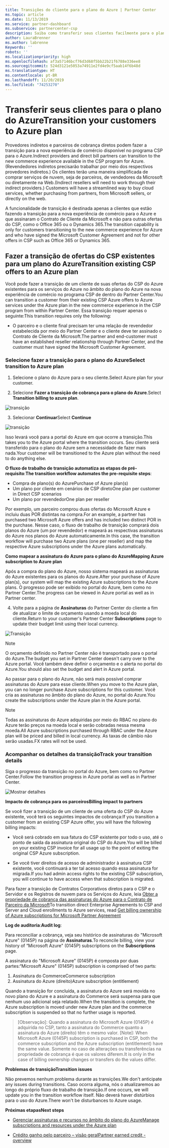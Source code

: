 ```yaml
---
title: Transições do cliente para o plano do Azure | Partner Center
ms.topic: article
ms.date: 11/13/2019
ms.service: partner-dashboard
ms.subservice: partnercenter-csp
description: Saiba como transferir seus clientes facilmente para o plano do Azure.
author: LauraBrenner
ms.author: labrenne
Keywords: ''
robots: ''
ms.localizationpriority: high
ms.openlocfilehash: af3a57146bcf76d3d68f5bb22b21f6788e336ee8
ms.sourcegitcommit: 524d3121e5053a74911e2fd4e9cf5aab14f6b48d
ms.translationtype: HT
ms.contentlocale: pt-BR
ms.lasthandoff: 11/20/2019
ms.locfileid: "74253270"
---
```

# <a name="transition-your-customers-to-azure-plan"></a><span data-ttu-id="f77cf-103">Transferir seus clientes para o plano do Azure</span><span class="sxs-lookup"><span data-stu-id="f77cf-103">Transition your customers to Azure plan</span></span>

<span data-ttu-id="f77cf-104">Provedores indiretos e parceiros de cobrança diretos podem fazer a transição para a nova experiência de comércio disponível no programa CSP para o Azure.</span><span class="sxs-lookup"><span data-stu-id="f77cf-104">Indirect providers and direct bill partners can transition to the new commerce experience available in the CSP program for Azure.</span></span> <span data-ttu-id="f77cf-105">(Revendedores indiretos precisarão trabalhar por meio dos respectivos provedores indiretos.) Os clientes terão uma maneira simplificada de comprar serviços de nuvem, seja de parceiros, de vendedores da Microsoft ou diretamente na Web.</span><span class="sxs-lookup"><span data-stu-id="f77cf-105">(Indirect resellers will need to work through their indirect providers.) Customers will have a streamlined way to buy cloud services, whether purchasing from partners, from Microsoft sellers, or directly on the web.</span></span>

<span data-ttu-id="f77cf-106">A funcionalidade de transição é destinada apenas a clientes que estão fazendo a transição para a nova experiência de comércio para o Azure e que assinaram o Contrato de Cliente da Microsoft e não para outras ofertas do CSP, como o Office 365 ou o Dynamics 365.</span><span class="sxs-lookup"><span data-stu-id="f77cf-106">The transition capability is only for customers transitioning to the new commerce experience for Azure and who have signed the Microsoft Customer Agreement and not for other offers in CSP such as Office 365 or Dynamics 365.</span></span>

## <a name="transition-existing-csp-offers-to-an-azure-plan"></a><span data-ttu-id="f77cf-107">Fazer a transição de ofertas do CSP existentes para um plano do Azure</span><span class="sxs-lookup"><span data-stu-id="f77cf-107">Transition existing CSP offers to an Azure plan</span></span>

<span data-ttu-id="f77cf-108">Você pode fazer a transição de um cliente de suas ofertas do CSP do Azure existentes para os serviços do Azure no âmbito do plano do Azure na nova experiência de comércio no programa CSP de dentro do Partner Center.</span><span class="sxs-lookup"><span data-stu-id="f77cf-108">You can transition a customer from their existing CSP Azure offers to Azure services under the Azure plan in the new commerce experience in the CSP program from within Partner Center.</span></span> <span data-ttu-id="f77cf-109">Essa transição requer apenas o seguinte:</span><span class="sxs-lookup"><span data-stu-id="f77cf-109">This transition requires only the following:</span></span>

- <span data-ttu-id="f77cf-110">O parceiro e o cliente final precisam ter uma relação de revendedor estabelecida por meio do Partner Center e o cliente deve ter assinado o Contrato de Cliente da Microsoft.</span><span class="sxs-lookup"><span data-stu-id="f77cf-110">The partner and end-customer must have an established reseller relationship through Partner Center, and the customer must have signed the Microsoft Customer Agreement.</span></span>

### <a name="select-transition-to-azure-plan"></a><span data-ttu-id="f77cf-111">Selecione fazer a transição para o plano do Azure</span><span class="sxs-lookup"><span data-stu-id="f77cf-111">Select transition to Azure plan</span></span>

1. <span data-ttu-id="f77cf-112">Selecione o plano do Azure para o seu cliente.</span><span class="sxs-lookup"><span data-stu-id="f77cf-112">Select Azure plan for your customer.</span></span>

2. <span data-ttu-id="f77cf-113">Selecione **Fazer a transição de cobrança para o plano do Azure**.</span><span class="sxs-lookup"><span data-stu-id="f77cf-113">Select **Transition billing to azure plan**.</span></span>

![transição](images/azure/transition1.png)

3. <span data-ttu-id="f77cf-115">Selecionar **Continuar**</span><span class="sxs-lookup"><span data-stu-id="f77cf-115">Select **Continue**</span></span>

![transição](images/azure/transition2.png)

<span data-ttu-id="f77cf-117">Isso levará você para a portal do Azure em que ocorre a transição.</span><span class="sxs-lookup"><span data-stu-id="f77cf-117">This takes you to the Azure portal where the transition occurs.</span></span> <span data-ttu-id="f77cf-118">Seu cliente será transferido para o plano do Azure sem a necessidade de fazer mais nada.</span><span class="sxs-lookup"><span data-stu-id="f77cf-118">Your customer will be transitioned to the Azure plan without the need to do anything else.</span></span> 

<span data-ttu-id="f77cf-119">**O fluxo de trabalho de transição automatiza as etapas de pré-requisito**:</span><span class="sxs-lookup"><span data-stu-id="f77cf-119">**The transition workflow automates the pre-requisite steps**:</span></span> 

- <span data-ttu-id="f77cf-120">Compra de plano(s) do Azure</span><span class="sxs-lookup"><span data-stu-id="f77cf-120">Purchase of Azure plan(s)</span></span> 
- <span data-ttu-id="f77cf-121">Um plano por cliente em cenários de CSP direto</span><span class="sxs-lookup"><span data-stu-id="f77cf-121">One plan per customer in Direct CSP scenarios</span></span>  
- <span data-ttu-id="f77cf-122">Um plano por revendedor</span><span class="sxs-lookup"><span data-stu-id="f77cf-122">One plan per reseller</span></span>  

<span data-ttu-id="f77cf-123">Por exemplo, um parceiro comprou duas ofertas do Microsoft Azure e incluiu duas POR distintas na compra.</span><span class="sxs-lookup"><span data-stu-id="f77cf-123">For an example, a partner has purchased two Microsoft Azure offers and has included two distinct POR in the purchase.</span></span> <span data-ttu-id="f77cf-124">Nesse caso, o fluxo de trabalho de transição comprará dois planos do Azure (um por revendedor) e mapeará as respectivas assinaturas do Azure nos planos do Azure automaticamente.</span><span class="sxs-lookup"><span data-stu-id="f77cf-124">In this case, the transition workflow will purchase two Azure plans (one per reseller) and map the respective Azure subscriptions under the Azure plans automatically.</span></span>  

<span data-ttu-id="f77cf-125">**Como mapear a assinatura do Azure para o plano do Azure**</span><span class="sxs-lookup"><span data-stu-id="f77cf-125">**Mapping Azure subscription to Azure plan**</span></span>

<span data-ttu-id="f77cf-126">Após a compra do plano do Azure, nosso sistema mapeará as assinaturas do Azure existentes para os planos do Azure.</span><span class="sxs-lookup"><span data-stu-id="f77cf-126">After your purchase of Azure plan(s), our system will map the existing Azure subscriptions to the Azure plans.</span></span> <span data-ttu-id="f77cf-127">O progresso pode ser exibido no portal do Azure, bem como no Partner Center.</span><span class="sxs-lookup"><span data-stu-id="f77cf-127">The progress can be viewed in Azure portal as well as in Partner center.</span></span> 

4. <span data-ttu-id="f77cf-128">Volte para a página de **Assinaturas** do Partner Center do cliente a fim de atualizar o limite de orçamento usando a moeda local do cliente.</span><span class="sxs-lookup"><span data-stu-id="f77cf-128">Return to your customer's Partner Center **Subscriptions** page to update their budget limit using their local currency.</span></span> 

![Transição](images/azure/transition3.png)

>[!NOTE]
><span data-ttu-id="f77cf-130">O orçamento definido no Partner Center não é transportado para o portal do Azure.</span><span class="sxs-lookup"><span data-stu-id="f77cf-130">The budget you set in Partner Center doesn't carry over to the Azure portal.</span></span> <span data-ttu-id="f77cf-131">Você também deve definir o orçamento e o alerta no portal do Azure.</span><span class="sxs-lookup"><span data-stu-id="f77cf-131">You should also set the budget and alert in Azure portal.</span></span>

<span data-ttu-id="f77cf-132">Ao passar para o plano do Azure, não será mais possível comprar assinaturas do Azure para esse cliente.</span><span class="sxs-lookup"><span data-stu-id="f77cf-132">When you move to the Azure plan, you can no longer purchase Azure subscriptions for this customer.</span></span> <span data-ttu-id="f77cf-133">Você cria as assinaturas no âmbito do plano do Azure, no portal do Azure.</span><span class="sxs-lookup"><span data-stu-id="f77cf-133">You create the subscriptions under the Azure plan in the Azure portal.</span></span>

>[!NOTE]
> <span data-ttu-id="f77cf-134">Todas as assinaturas do Azure adquiridas por meio do RBAC no plano do Azure terão preços na moeda local e serão cobradas nessa mesma moeda.</span><span class="sxs-lookup"><span data-stu-id="f77cf-134">All Azure subscriptions purchased through RBAC under the Azure plan will be priced and billed in local currency.</span></span> <span data-ttu-id="f77cf-135">As taxas de câmbio não serão usadas.</span><span class="sxs-lookup"><span data-stu-id="f77cf-135">FX rates will not be used.</span></span>

### <a name="track-your-transition-details"></a><span data-ttu-id="f77cf-136">Acompanhar os detalhes da transição</span><span class="sxs-lookup"><span data-stu-id="f77cf-136">Track your transition details</span></span>

<span data-ttu-id="f77cf-137">Siga o progresso da transição no portal do Azure, bem como no Partner Center.</span><span class="sxs-lookup"><span data-stu-id="f77cf-137">Follow the transition progress in Azure portal as well as in Partner Center.</span></span>

![Mostrar detalhes](images/azure/details1.png)

<span data-ttu-id="f77cf-139">**Impacto de cobrança para os parceiros**</span><span class="sxs-lookup"><span data-stu-id="f77cf-139">**Billing impact to partners**</span></span>

<span data-ttu-id="f77cf-140">Se você fizer a transição de um cliente de uma oferta do CSP do Azure existente, você terá os seguintes impactos de cobrança:</span><span class="sxs-lookup"><span data-stu-id="f77cf-140">If you transition a customer from an existing CSP Azure offer, you will have the following billing impacts:</span></span>

- <span data-ttu-id="f77cf-141">Você será cobrado em sua fatura do CSP existente por todo o uso, até o ponto de saída da assinatura original do CSP do Azure.</span><span class="sxs-lookup"><span data-stu-id="f77cf-141">You will be billed on your existing CSP invoice for all usage up to the point of exiting the original CSP Azure subscription.</span></span>

- <span data-ttu-id="f77cf-142">Se você tiver direitos de acesso de administrador à assinatura CSP existente, você continuará a ter tal acesso quando essa assinatura for migrada.</span><span class="sxs-lookup"><span data-stu-id="f77cf-142">If you had admin access rights to the existing CSP subscription, you will continue to have access when that subscription is migrated.</span></span>

<span data-ttu-id="f77cf-143">Para fazer a transição de Contratos Corporativos diretos para o CSP e o Servidor e os Registros de nuvem para os Serviços do Azure, leia [Obter a propriedade de cobrança das assinaturas do Azure para o Contrato de Parceiro da Microsoft](https://docs.microsoft.com/azure/billing/mpa-request-ownership)</span><span class="sxs-lookup"><span data-stu-id="f77cf-143">To transition direct Enterprise Agreements to CSP and Server and Cloud enrollments to Azure services, read [Get billing ownership of Azure subscriptions for Microsoft Partner Agreement](https://docs.microsoft.com/azure/billing/mpa-request-ownership)</span></span>

<span data-ttu-id="f77cf-144">**Log de auditoria**:</span><span class="sxs-lookup"><span data-stu-id="f77cf-144">**Audit log**:</span></span>

<span data-ttu-id="f77cf-145">Para reconciliar a cobrança, veja seu histórico de assinaturas do "Microsoft Azure" (0145P) na página de **Assinaturas**.</span><span class="sxs-lookup"><span data-stu-id="f77cf-145">To reconcile billing, view your history of “Microsoft Azure" (0145P) subscriptions on the **Subscriptions** page.</span></span> 

<span data-ttu-id="f77cf-146">A assinatura do "Microsoft Azure" (0145P) é composta por duas partes:</span><span class="sxs-lookup"><span data-stu-id="f77cf-146">“Microsoft Azure" (0145P) subscription is comprised of two parts:</span></span>
1. <span data-ttu-id="f77cf-147">Assinatura do Commerce</span><span class="sxs-lookup"><span data-stu-id="f77cf-147">Commerce subscription</span></span> 
2. <span data-ttu-id="f77cf-148">Assinatura do Azure (direito)</span><span class="sxs-lookup"><span data-stu-id="f77cf-148">Azure subscription (entitlement)</span></span>

<span data-ttu-id="f77cf-149">Quando a transição for concluída, a assinatura do Azure será movida no novo plano do Azure e a assinatura do Commerce será suspensa para que nenhum uso adicional seja relatado.</span><span class="sxs-lookup"><span data-stu-id="f77cf-149">When the transition is complete, the Azure subscription is moved under new Azure plan and the commerce subscription is suspended so that no further usage is reported.</span></span>  

>[Observação]: Quando a assinatura do Microsoft Azure (0145P) é adquirida no CSP, tanto a assinatura do Commerce quanto a assinatura do Azure (direito) têm o mesmo valor.
>[Note]: When Microsoft Azure (0145P) subscription is purchased in CSP, both the commerce subscription and the Azure subscription (entitlement) have the same value. <span data-ttu-id="f77cf-151">Somente no caso de alterações ou transferências na propriedade de cobrança é que os valores diferem.</span><span class="sxs-lookup"><span data-stu-id="f77cf-151">It is only in the case of billing ownership changes or transfers do the values differ.</span></span> 

<span data-ttu-id="f77cf-152">**Problemas de transição**</span><span class="sxs-lookup"><span data-stu-id="f77cf-152">**Transition issues**</span></span>

<span data-ttu-id="f77cf-153">Não prevemos nenhum problema durante as transições.</span><span class="sxs-lookup"><span data-stu-id="f77cf-153">We don't anticipate any issues during transitions.</span></span> <span data-ttu-id="f77cf-154">Caso ocorra alguma, nós o atualizaremos ao longo do próprio fluxo de trabalho de transição.</span><span class="sxs-lookup"><span data-stu-id="f77cf-154">If one occurs, we will update you in the transition workflow itself.</span></span> <span data-ttu-id="f77cf-155">Não deverá haver distúrbios para o uso do Azure.</span><span class="sxs-lookup"><span data-stu-id="f77cf-155">There won't be disturbances to Azure usage.</span></span>  

<span data-ttu-id="f77cf-156">**Próximas etapas**</span><span class="sxs-lookup"><span data-stu-id="f77cf-156">**Next steps**</span></span>

- [<span data-ttu-id="f77cf-157">Gerenciar assinaturas e recursos no âmbito do plano do Azure</span><span class="sxs-lookup"><span data-stu-id="f77cf-157">Manage subscriptions and resources under the Azure plan</span></span>](azure-plan-manage.md)

- [<span data-ttu-id="f77cf-158">Crédito ganho pelo parceiro – visão geral</span><span class="sxs-lookup"><span data-stu-id="f77cf-158">Partner earned credit - overview</span></span>](partner-earned-credit.md)



